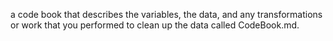 a code book that describes the variables, the data, and any transformations or work that you performed
to clean up the data called CodeBook.md.
